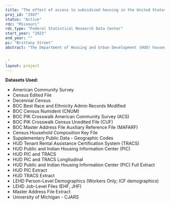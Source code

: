 ```yaml
---
title: "The effect of access to subsidized housing in the United States"
proj_id: "2947"
status: "Active"
rdc: "Missouri"
rdc_type: "Federal Statistical Research Data Center"
start_year: "2023"
end_year: ""
pi: "Brittany Street"
abstract: "The Department of Housing and Urban Development (HUD) housed millions of people in the US since 1965, offering a critical piece of stability and offsetting the largest share of monthly expenses for these families. This paper studies the effect of access to affordable housing through HUD on employment, household structure, criminal activity, and mortality. To do so, we leverage three natural experiments, including the 1997 one-strike policy, openings and closing along with distance of Public Housing Authorities (PHAs), and local waitlists along with restricted microdata through the Federal Statistical Research Data Centers (FSRDCs). Our study will add to the existing literature by considering how HUD benefits affect short- to medium-term labor market outcomes, household structure, criminal justice contact, and mortality for adults and whether effects vary across racial and gender groups. We will also compare our results to the effects of other public programs using county-level rollouts in the later 1960s and 1970s, as a measure of increased access to non-housing subsidies. The project requires access to restricted microdata for two main reasons. First, public data does not allow for linking of people across HUD, labor market data, mortality data, and criminal justice datasets at the individual level to examine impacts of access to affordable housing. Second, public data does not allow for the linking of people within households to observe changes in household structure and the spillovers of HUD assistance to other members of the household on the listed socioeconomic outcomes. This project will use the Census Numident, Decennial and American Community Surveys, CJARS, LEHD, and the HUD Longitudinal Research file as well as the HUD PIC and TRACS enrollment files.


."
layout: project
---
```


**Datasets Used:**

  - American Community Survey 
  - Census Edited File 
  - Decennial Census 
  - BOC Best Race and Ethnicity Admin Records Modified 
  - BOC Census Numident (CNUM) 
  - BOC PIK Crosswalk American Community Survey (ACS) 
  - BOC PIK Crosswalk Census Unedited File (CUF) 
  - BOC Master Address File Auxiliary Reference File (MAFARF) 
  - Census Household Composition Key File 
  - Supplementary Public Data - Geographic Codes 
  - HUD Tenant Rental Assistance Certification System (TRACS) 
  - HUD Public and Indian Housing Information Center (PIC) 
  - HUD PIC and TRACS 
  - HUD PIC and TRACS Longitudinal 
  - HUD Public and Indian Housing Information Center (PIC) Full Extract 
  - HUD PIC Extract 
  - HUD TRACS Extract 
  - LEHD Person-Level Demographics (Workers Only; ICF demographics) 
  - LEHD Job-Level Files (EHF, JHF) 
  - Master Address File Extract 
  - University of Michigan - CJARS 

